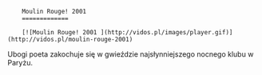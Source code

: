 
        Moulin Rouge! 2001 
        =============
        
        [![Moulin Rouge! 2001 ](http://vidos.pl/images/player.gif)](http://vidos.pl/moulin-rouge-2001)
        
        
 Ubogi poeta zakochuje się w gwieździe najsłynniejszego nocnego klubu w Paryżu.
    